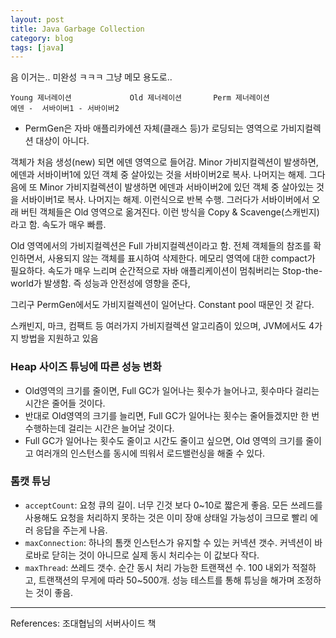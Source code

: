 ```yaml
---
layout: post
title: Java Garbage Collection
category: blog
tags: [java]
---
```

음 이거는.. 미완성 ㅋㅋㅋ 그냥 메모 용도로..

<!-- more -->

	Young 제너레이션				Old 제너레이션		Perm 제너레이션
	에덴 -  서바이버1 - 서바이버2           

* PermGen은 자바 애플리카에션 자체(클래스 등)가 로딩되는 영역으로 가비지컬렉션 대상이 아니다.

객체가 처음 생성(new) 되면 에덴 영역으로 들어감.
Minor 가비지컬렉션이 발생하면, 에덴과 서바이버1에 있던 객체 중 살아있는 것을 서바이버2로 복사. 나머지는 해제.
그다음에 또 Minor 가비지컬렉션이 발생하면 에덴과 서바이버2에 있던 객체 중 살아있는 것을 서바이버1로 복사. 나머지는 해제. 이런식으로 반복 수행.
그러다가 서바이버에서 오래 버틴 객체들은 Old 영역으로 옮겨진다. 이런 방식을 Copy & Scavenge(스캐빈지) 라고 함. 속도가 매우 빠름.


Old 영역에서의 가비지컬렉션은 Full 가비지컬렉션이라고 함. 전체 객체들의 참조를 확인하면서, 사용되지 않는 객체를 표시하여 삭제한다. 메모리 영역에 대한 compact가 필요하다.
속도가 매우 느리며 순간적으로 자바 애플리케이션이 멈춰버리는 Stop-the-world가 발생함. 즉 성능과 안전성에 영향을 준다,

그리구 PermGen에서도 가비지컬렉션이 일어난다.
Constant pool 때문인 것 같다.

스캐빈지, 마크, 컴팩트 등 여러가지 가비지컬렉션 알고리즘이 있으며, JVM에서도 4가지 방법을 지원하고 있음

### Heap 사이즈 튜닝에 따른 성능 변화
- Old영역의 크기를 줄이면, Full GC가 일어나는 횟수가 늘어나고, 횟수마다 걸리는 시간은 줄어들 것이다.
- 반대로 Old영역의 크기를 늘리면, Full GC가 일어나는 횟수는 줄어들겠지만 한 번 수행하는데 걸리는 시간은 늘어날 것이다.
- Full GC가 일어나는 횟수도 줄이고 시간도 줄이고 싶으면, Old 영역의 크기를 줄이고 여러개의 인스턴스를 동시에 띄워서 로드밸런싱을 해줄 수 있다. 


### 톰캣 튜닝
- `acceptCount`: 요청 큐의 길이. 너무 긴것 보다 0~10로 짧은게 좋음. 모든 쓰레드를 사용해도 요청을 처리하지 못하는 것은 이미 장애 상태일 가능성이 크므로 빨리 에러 응답을 주는게 나음.
- `maxConnection`: 하나의 톰캣 인스턴스가 유지할 수 있는 커넥션 갯수. 커넥션이 바로바로 닫히는 것이 아니므로 실제 동시 처리수는 이 값보다 작다.
- `maxThread`: 쓰레드 갯수. 순간 동시 처리 가능한 트랜잭션 수. 100 내외가 적절하고, 트랜잭션의 무게에 따라 50~500개. 성능 테스트를 통해 튜닝을 해가며 조정하는 것이 좋음.

------

References: 조대협님의 서버사이드 책